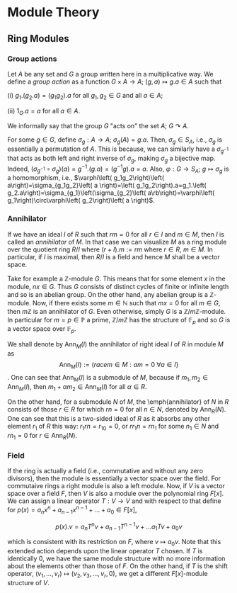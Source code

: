 # Module Theory

## Ring Modules

### Group actions
Let $A$ be any set and $G$ a group written here in a multiplicative way. We define a *group action* as a function $G\times A\rightarrow A;~(g,a)\mapsto g.a\in A$ such that

(i) $g_1.\left( g_2.a\right)=\left( g_1g_2\right).a$ for all $g_1, g_2\in G$ and all $a\in A$;

(ii) $1_G.a=a$ for all $a\in A$.

We informally say that the group $G$ "acts on" the set $A$; $G\curvearrowright A$.

For some $g\in G$, define $\sigma_g:A\rightarrow A;~\sigma_g\left( A\right)=g.a$. Then, $\sigma_g\in S_A$, i.e., $\sigma_g$ is essentially a permutation of $A$. This is because, we can similarly have a $\sigma_{g^{-1}}$ that acts as both left and right inverse of $\sigma_g$, making $\sigma_g$ a bijective map. Indeed, $\left(\sigma_{g^{-1}}\circ\sigma_g\right)\left( a\right)=g^{-1}.\left( g.a\right)=\left( g^{-1} g\right).a=a$. Also, $\varphi:G\rightarrow S_A;~g\mapsto \sigma_g$ is a homomorphism, i.e., $\varphi\left( g_1g_2\right)\left( a\right)=\sigma_{g_1g_2}\left( a \right)=\left( g_1g_2\right).a=g_1.\left( g_2.a\right)=\sigma_{g_1}\left(\sigma_{g_2}\left( a\rb\right)=\varphi\left( g_1\right)\circ\varphi\left( g_2\right)\left( a \right)$.

### Annihilator
If we have an ideal $I$ of $R$ such that $rm=0$ for all $r\in I$ and $m\in M$, then $I$ is called an *annihilator* of $M$. In that case we can visualize $M$ as a ring module over the quotient ring $R/I$ where $(r+I).m:= rm$ where $r\in R,~m\in M$. In particular, if $I$ is maximal, then $R/I$ is a field and hence $M$ shall be a vector space.

Take for example a $\mathbb{Z}$-module $G$. This means that for some element $x$ in the module, $nx\in G$. Thus $G$ consists of distinct cycles of finite or infinite length and so is an abelian group. On the other hand, any abelian group is a $\mathbb{Z}$-module. Now, if there exists some $m\in\mathbb{N}$ such that $mx=0$ for all $m\in G$, then $m\mathbb{Z}$ is an annihilator of $G$. Even otherwise, simply $G$ is a $\mathbb{Z}/m\mathbb{Z}$-module. In particular for $m=p\in\mathbb{P}$ a prime, $\mathbb{Z}/m\mathbb{Z}$ has the structure of $\mathbb{F}_p$ and so $G$ is a vector space over $\mathbb{F}_p$.

We shall denote by $\text{Ann}_M(I)$ the annihilator of right ideal $I$ of $R$ in module $M$ as $$\text{Ann}_M(I):= \left(race m\in M:am=0~\forall a\in I\rbrace$$. One can see that $\text{Ann}_M(I)$ is a submodule of $M$, because if $m_1, m_2\in\text{Ann}_M(I)$, then $m_1+\alpha m_2\in\text{Ann}_M(I)$ for all $\alpha\in R$.

On the other hand, for a submodule $N$ of $M$, the \emph{annihilator} of $N$ in $R$ consists of those $r\in R$ for which $rn=0$ for all $n\in N$, denoted by $\text{Ann}_R(N)$. One can see that this is a two-sided ideal of $R$ as it absorbs any other element $r_1$ of $R$ this way: $r_1rn=r_10=0$, or $rr_1n=rn_1$ for some $n_1\in N$ and $rn_1=0$ for $r\in\text{Ann}_R(N)$.

### Field
If the ring is actually a field (i.e., commutative and without any zero divisors), then the module is essentially a vector space over the field. For commutaive rings a right module is also a left module. Now, if $V$ is a vector space over a field $F$, then $V$ is also a module over the polynomial ring $F[x]$. We can assign a linear operator $T:V\rightarrow V$ and with respect to that define for $p(x)=a_nx^n+a_{n-1}x^{n-1}+\dots+a_0\in F[x]$,

$$p(x).v=a_nT^nv+a_{n-1}T^{n-1}v+\dots a_1Tv+a_0v$$

which is consistent with its restriction on $F$, where $v\mapsto a_0v$. Note that this extended action depends upon the linear operator $T$ chosen. If $T$ is identically $0$, we have the same module structure with no more information about the elements other than those of $F$. On the other hand, if $T$ is the shift operator, $( v_1,\dots,v_r)\mapsto ( v_2,v_3,\dots, v_r, 0)$, we get a different $F[x]$-module structure of $V$.
